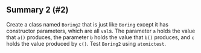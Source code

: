 ## Summary 2 (#2)

Create a class named `Boring2` that is just like `Boring` except it has
constructor parameters, which are all `val`s. The parameter `a` holds the value
that `a()` produces, the parameter `b` holds the value that `b()` produces, and
`c` holds the value produced by `c()`. Test `Boring2` using `atomictest`.
